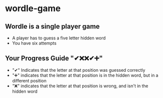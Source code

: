 # wordle-game

## Wordle is a single player game

* A player has to guess a five letter hidden word
* You have six attempts

## Your Progress Guide "✔❌❌✔➕"

* "✔" Indicates that the letter at that position was     guessed correctly
* "➕" indicates that the letter at that position is in   the hidden word, but in a different position
* "❌" indicates that the letter at that position is wrong, and isn't in the hidden word